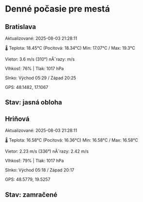 ﻿# Denné počasie pre mestá

## Bratislava
Aktualizované: 2025-08-03 21:28:11

🌡️ Teplota: 18.45°C 
(Pocitová: 18.34°C)
Min: 17.07°C / Max: 19.3°C

Vietor: 3.6 m/s    (310°) 
nĂˇrazy:  m/s

Vlhkosť: 76% | Tlak: 1017 hPa

Slnko: Východ 05:29 / Západ 20:25

GPS: 48.1482, 17.1067

Stav: jasná obloha  
---

## Hriňová
Aktualizované: 2025-08-03 21:28:11

🌡️ Teplota: 16.58°C 
(Pocitová: 16.36°C)
Min: 16.58°C / Max: 16.58°C

Vietor: 2.23 m/s (336°)
nĂˇrazy: 2.42 m/s

Vlhkosť: 79% | Tlak: 1017 hPa

Slnko: Východ 05:18 / Západ 20:17

GPS: 48.5779, 19.5257

Stav: zamračené
---
